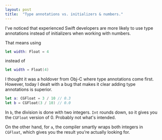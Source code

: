 ```yaml
---
layout: post
title:  "Type annotations vs. initializers & numbers."
---
```


I've noticed that experienced Swift developers are more likely to use type annotations instead of initializers when working with numbers.

That means using
``` swift
let width: Float = 4
```
instead of 
``` swift
let width = Float(4)
```

I thought it was a holdover from Obj-C where type annotations come first. However, today I dealt with a bug that makes it clear adding type annotations is superior.

``` swift
let a: CGFloat = 3 / 10 // 0.3
let b = CGFloat(3 / 10) // 0.0
```
In `b`, the division is done with two integers. `Int` rounds down, so it gives you the `CGFloat` version of 0. Probably not what's intended.

On the other hand, for `a`, the compiler smartly wraps both integers in `CGFloat`, which gives you the result you're actually looking for.

